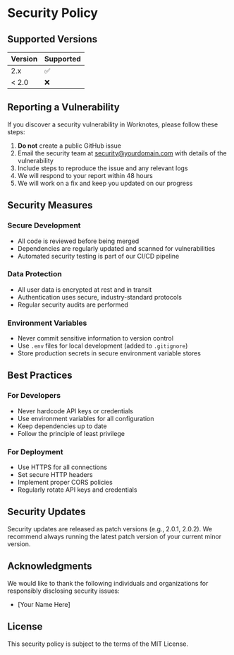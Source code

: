 # Security Policy

## Supported Versions

| Version | Supported          |
| ------- | ------------------ |
| 2.x     | :white_check_mark: |
| < 2.0   | :x:                |

## Reporting a Vulnerability

If you discover a security vulnerability in Worknotes, please follow these steps:

1. **Do not** create a public GitHub issue
2. Email the security team at [security@yourdomain.com](mailto:security@yourdomain.com) with details of the vulnerability
3. Include steps to reproduce the issue and any relevant logs
4. We will respond to your report within 48 hours
5. We will work on a fix and keep you updated on our progress

## Security Measures

### Secure Development
- All code is reviewed before being merged
- Dependencies are regularly updated and scanned for vulnerabilities
- Automated security testing is part of our CI/CD pipeline

### Data Protection
- All user data is encrypted at rest and in transit
- Authentication uses secure, industry-standard protocols
- Regular security audits are performed

### Environment Variables
- Never commit sensitive information to version control
- Use `.env` files for local development (added to `.gitignore`)
- Store production secrets in secure environment variable stores

## Best Practices

### For Developers
- Never hardcode API keys or credentials
- Use environment variables for all configuration
- Keep dependencies up to date
- Follow the principle of least privilege

### For Deployment
- Use HTTPS for all connections
- Set secure HTTP headers
- Implement proper CORS policies
- Regularly rotate API keys and credentials

## Security Updates

Security updates are released as patch versions (e.g., 2.0.1, 2.0.2). We recommend always running the latest patch version of your current minor version.

## Acknowledgments

We would like to thank the following individuals and organizations for responsibly disclosing security issues:

- [Your Name Here]

## License

This security policy is subject to the terms of the MIT License.
